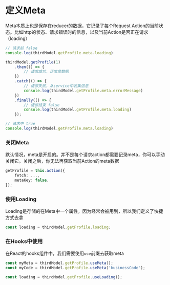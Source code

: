 
# 定义Meta
Meta本质上也是保存在reducer的数据，它记录了每个Request Action的当前状态。比如http的状态、请求错误时的信息，以及当前Action是否正在请求（loading）
```typescript
// 请求前 false
console.log(thirdModel.getProfile.meta.loading)

thirdModel.getProfile(1)
    .then(() => {
        // 请求成功，正常拿数据
    })
    .catch(() => {
        // 请求失败，从service中收集信息
        console.log(thirdModel.getProfile.meta.errorMessage)
    })
    .finally(() => {
        // 请求结束 false
        console.log(thirdModel.getProfile.meta.loading)
    });

// 请求中 true
console.log(thirdModel.getProfile.meta.loading)
```

### 关闭Meta

默认情况，meta是开启的。并不是每个请求action都需要记录meta，你可以手动关闭它。关闭之后，你无法再获取当前Action的meta数据
```typescript
getProfile = this.action({
    fetch: ...,
    metaKey: false,
});
```

### 使用Loading
Loading是存储的在Meta中一个属性，因为经常会被用到，所以我们定义了快捷方式去拿
```typescript
const loading = thirdModel.getProfile.loading;
```

### 在Hooks中使用
在React的hooks组件中，我们需要使用`use`前缀去获取meta
```typescript
const myMeta = thirdModel.getProfile.useMeta();
const myCode = thirdModel.getProfile.useMeta('businessCode');

const loading = thirdModel.getProfile.useLoading();
```
